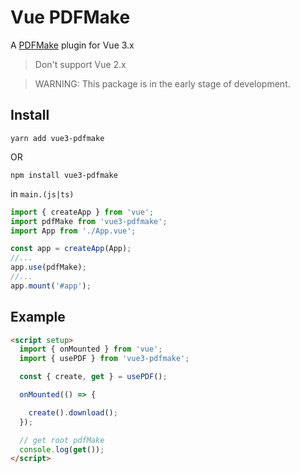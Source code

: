 # Vue PDFMake

A [PDFMake](http://pdfmake.org/#/) plugin for Vue 3.x

> Don't support Vue 2.x

> WARNING: This package is in the early stage of development.

## Install

`yarn add vue3-pdfmake`

OR

`npm install vue3-pdfmake`

in `main.(js|ts)`

```js
import { createApp } from 'vue';
import pdfMake from 'vue3-pdfmake';
import App from './App.vue';

const app = createApp(App);
//...
app.use(pdfMake);
//...
app.mount('#app');
```

## Example

```html
<script setup>
  import { onMounted } from 'vue';
  import { usePDF } from 'vue3-pdfmake';

  const { create, get } = usePDF();

  onMounted(() => {

    create().download();
  });

  // get root pdfMake
  console.log(get());
</script>
```
